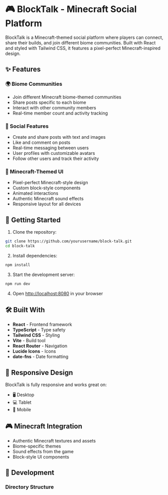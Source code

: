 # 🎮 BlockTalk - Minecraft Social Platform

BlockTalk is a Minecraft-themed social platform where players can connect, share their builds, and join different biome communities. Built with React and styled with Tailwind CSS, it features a pixel-perfect Minecraft-inspired design.

## ✨ Features

### 🌍 Biome Communities
- Join different Minecraft biome-themed communities
- Share posts specific to each biome
- Interact with other community members
- Real-time member count and activity tracking

### 🎯 Social Features
- Create and share posts with text and images
- Like and comment on posts
- Real-time messaging between users
- User profiles with customizable avatars
- Follow other users and track their activity

### 🎨 Minecraft-Themed UI
- Pixel-perfect Minecraft-style design
- Custom block-style components
- Animated interactions
- Authentic Minecraft sound effects
- Responsive layout for all devices

## 🚀 Getting Started

1. Clone the repository:
```bash
git clone https://github.com/yourusername/block-talk.git
cd block-talk
```

2. Install dependencies:
```bash
npm install
```

3. Start the development server:
```bash
npm run dev
```

4. Open [http://localhost:8080](http://localhost:8080) in your browser

## 🛠️ Built With

- **React** - Frontend framework
- **TypeScript** - Type safety
- **Tailwind CSS** - Styling
- **Vite** - Build tool
- **React Router** - Navigation
- **Lucide Icons** - Icons
- **date-fns** - Date formatting

## 📱 Responsive Design

BlockTalk is fully responsive and works great on:
- 🖥️ Desktop
- 💻 Tablet
- 📱 Mobile

## 🎮 Minecraft Integration

- Authentic Minecraft textures and assets
- Biome-specific themes
- Sound effects from the game
- Block-style UI components

## 🔧 Development

### Directory Structure
